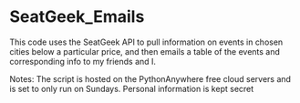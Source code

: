 # SeatGeek_Emails
This code uses the SeatGeek API to pull information on events in chosen cities below a particular price, and then emails a table of the events and corresponding info to my friends and I.

Notes: 
The script is hosted on the PythonAnywhere free cloud servers and is set to only run on Sundays.
Personal information is kept secret
